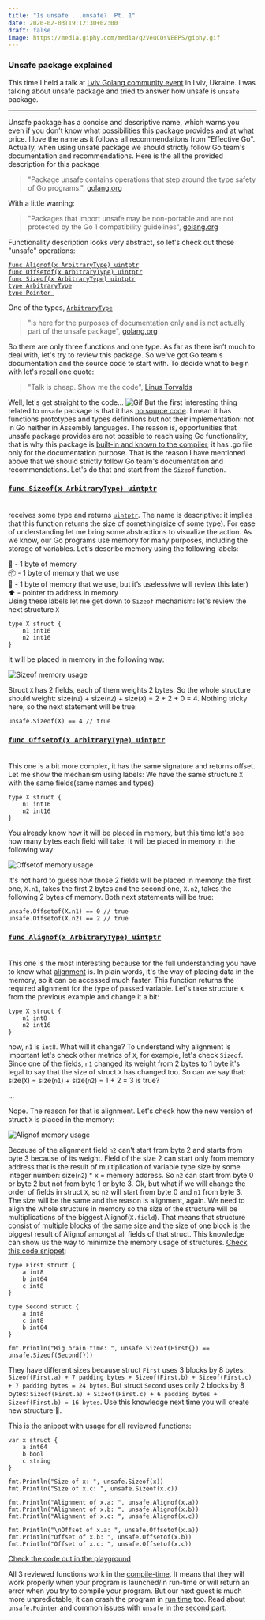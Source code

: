 ```yaml
---
title: "Is unsafe ...unsafe?  Pt. 1"
date: 2020-02-03T19:12:30+02:00
draft: false
image: https://media.giphy.com/media/q2VeuCQsVEEPS/giphy.gif
---
```


### Unsafe package explained<br/>
This time I held a talk at [Lviv Golang community event](https://www.facebook.com/events/470065893928934/482981832637340/?notif_t=admin_plan_mall_activity&notif_id=1580732874088578) in Lviv, Ukraine. 
I was talking about unsafe package and tried to answer how unsafe is `unsafe` package.
<hr/>
Unsafe package has a concise and descriptive name, which warns you even if you don't know what possibilities this package provides and at what price. 
I love the name as it follows all recommendations from "Effective Go". Actually, when using unsafe package we should strictly follow Go team's documentation and recommendations. 
Here is the all the provided description for this package

> "Package unsafe contains operations that step around the type safety of Go programs.", [golang.org](https://golang.org/pkg/unsafe/#pkg-overview)

With a little warning: 

> "Packages that import unsafe may be non-portable and are not protected by the Go 1 compatibility guidelines", [golang.org](https://golang.org/pkg/unsafe/#pkg-overview)

Functionality description looks very abstract, so let's check out those "unsafe" operations:

[```func Alignof(x ArbitraryType) uintptr```](https://golang.org/pkg/unsafe/#Alignof)<br/>
[```func Offsetof(x ArbitraryType) uintptr```](https://golang.org/pkg/unsafe/#Offsetof)<br/>
[```func Sizeof(x ArbitraryType) uintptr```](https://golang.org/pkg/unsafe/#Sizeof)<br/>
[```type ArbitraryType```](https://golang.org/pkg/unsafe/#ArbitraryType)<br/>
[```type Pointer ```](https://golang.org/pkg/unsafe/#Pointer)<br/>

One of the types, [```ArbitraryType```](https://golang.org/pkg/unsafe/#ArbitraryType)

> "is here for the purposes of documentation only and is not actually part of the unsafe package", [golang.org](https://golang.org/pkg/unsafe/#ArbitraryType)

So there are only three functions and one type. As far as there isn’t much to deal with, let's try to review this package. So we've got Go team's documentation and the source code to start with. To decide what to begin with let's recall one quote:

> "Talk is cheap. Show me the code", [Linus Torvalds](https://lkml.org/lkml/2000/8/25/132)

Well, let's get straight to the code...
![Gif](https://media.giphy.com/media/hEc4k5pN17GZq/giphy.gif)
But the first interesting thing related to `unsafe` package is that it has [no source code](https://golang.org/src/unsafe/unsafe.go). I mean it has functions prototypes and types definitions but not their implementation: not in Go neither in Assembly languages. 
The reason is, opportunities that unsafe package provides are not possible to reach using Go functionality, that is why this package is [built-in and known to the compiler](https://golang.org/ref/spec#Package_unsafe), it has .go file only for the documentation purpose.
That is the reason I have mentioned above that we should strictly follow Go team's documentation and recommendations. 
Let's do that and start from the ```Sizeof``` function. 

### [```func Sizeof(x ArbitraryType) uintptr```](https://golang.org/pkg/unsafe/#Sizeof)<br/><br/> 
receives some type and returns [```uintptr```](https://golang.org/pkg/builtin/#uintptr). 
The name is descriptive: it implies that this function returns the size of something(size of some type). For ease of understanding let me bring some abstractions to visualize the action.
As we know, our Go programs use memory for many purposes, including the storage of variables. Let's describe memory using the following labels:

🎁 - 1 byte of memory<br/>
📦 - 1 byte of memory that we use<br/>
🥡 - 1 byte of memory that we use, but it’s useless(we will review this later)<br/>
⬆️ - pointer to address in memory<br/>
Using these labels let me get down to `Sizeof` mechanism: let's review the next structure `X`
```
type X struct {
	n1 int16
	n2 int16
}
```
It will be placed in memory in the following way: 

![Sizeof memory usage](/img/Sizeof-memory.png)

Struct `X` has 2 fields, each of them weights 2 bytes. 
So the whole structure should weight: size(`n1`) + size(`n2`) + size(`X`) = 2 + 2 + 0 = 4. Nothing tricky here, so the next statement will be true:
```
unsafe.Sizeof(X) == 4 // true
```

### [```func Offsetof(x ArbitraryType) uintptr```](https://golang.org/pkg/unsafe/#Offsetof)<br/><br/> 
This one is a bit more complex, it has the same signature and returns offset. Let me show the mechanism using labels:
We have the same structure `X` with the same fields(same names and types)
```
type X struct {
	n1 int16
	n2 int16
}
```
You already know how it will be placed in memory, but this time let's see how many bytes each field will take:
It will be placed in memory in the following way: 

![Offsetof memory usage](/img/Offsetof-memory.png)

It's not hard to guess how those 2 fields will be placed in memory: the first one, `X.n1`, takes the first 2 bytes and the second one, `X.n2`, takes the following 2 bytes of memory. 
Both next statements will be true:
```
unsafe.Offsetof(X.n1) == 0 // true
unsafe.Offsetof(X.n2) == 2 // true
```
### [```func Alignof(x ArbitraryType) uintptr```](https://golang.org/pkg/unsafe/#Alignof)<br/><br/> 
This one is the most interesting because for the full understanding you have to know what [alignment](https://en.wikipedia.org/wiki/Data_structure_alignment) is. In plain words, it's the way of placing data in the memory, so it can be accessed much faster. 
This function returns the required alignment for the type of passed variable. 
Let's take structure `X` from the previous example and change it a bit:
```
type X struct {
	n1 int8
	n2 int16
}
```
now, `n1` is `int8`. What will it change? To understand why alignment is important let's check other metrics of `X`, for example, let's check `Sizeof`. 
Since one of the fields, `n1` changed its weight from 2 bytes to 1 byte it's legal to say that the size of struct `X` has changed too. So can we say that: size(`X`) = size(`n1`) + size(`n2`) = 1 + 2 = 3 is true? 

...

Nope. The reason for that is alignment. 
Let's check how the new version of struct `X` is placed in the memory: 

![Alignof memory usage](/img/Alignof-memory.png)

Because of the alignment field `n2` can't start from byte 2 and starts from byte 3 because of its weight. 
Field of the size 2 can start only from memory address that is the result of multiplication of variable type size by some integer number: size(`n2`) * x = memory address. 
So `n2` can start from byte 0 or byte 2 but not from byte 1 or byte 3. Ok, but what if we will change the order of fields in struct `X`, so `n2` will start from byte 0 and `n1` from byte 3. 
The size will be the same and the reason is alignment, again. We need to align the whole structure in memory so the size of the structure will be multiplications of the biggest Alignof(`X.field`). 
That means that structure consist of multiple blocks of the same size and the size of one block is the biggest result of Alignof amongst all fields of that struct.
This knowledge can show us the way to minimize the memory usage of structures. [Check this code snippet](https://play.golang.org/p/OV4Nr_0hboW): 
```
type First struct {
	a int8
	b int64
	c int8
}

type Second struct {
	a int8
	c int8
	b int64
}

fmt.Println("Big brain time: ", unsafe.Sizeof(First{}) == unsafe.Sizeof(Second{}))
```

They have different sizes because struct `First` uses 3 blocks by 8 bytes: `Sizeof(First.a) + 7 padding bytes + Sizeof(First.b) + Sizeof(First.c) + 7 padding bytes = 24 bytes`. 
But struct `Second` uses only 2 blocks by 8 bytes:  `Sizeof(First.a) + Sizeof(First.c) + 6 padding bytes + Sizeof(First.b) = 16 bytes`. 
Use this knowledge next time you will create new structure 🙂. 

This is the snippet with usage for all reviewed functions: 
```
var x struct {
	a int64
	b bool
	c string
}

fmt.Println("Size of x: ", unsafe.Sizeof(x))
fmt.Println("Size of x.c: ", unsafe.Sizeof(x.c))

fmt.Println("Alignment of x.a: ", unsafe.Alignof(x.a))
fmt.Println("Alignment of x.b: ", unsafe.Alignof(x.b))
fmt.Println("Alignment of x.c: ", unsafe.Alignof(x.c))

fmt.Println("\nOffset of x.a: ", unsafe.Offsetof(x.a))
fmt.Println("Offset of x.b: ", unsafe.Offsetof(x.b))
fmt.Println("Offset of x.c: ", unsafe.Offsetof(x.c))
```
[Check the code out in the playground](https://play.golang.org/p/tIB9yC4-LBp)

All 3 reviewed functions work in the [compile-time](https://en.wikipedia.org/wiki/Compile_time). It means that they will work properly when your program is launched/in run-time or will return an error when you try to compile your program. 
But our next guest is much more unpredictable, it can crash the program in [run time](https://en.wikipedia.org/wiki/Runtime_(program_lifecycle_phase)) too.
Read about `unsafe.Pointer` and common issues with `unsafe` in the [second part](https://www.dnahurnyi.com/is-unsafe-...unsafe-pt.-2/).

